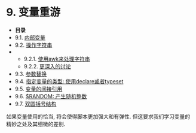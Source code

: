 # 9\. 变量重游

*   **目录**
*   9.1\. [内部变量](internalvariables.md)
*   9.2\. [操作字符串](string-manipulation.md)
*   *   9.2.1\. [使用awk来处理字符串](string-manipulation.md#AWKSTRINGMANIP)
    *   9.2.2\. [更深入的讨论](string-manipulation.md#STRFDISC)
*   9.3\. [参数替换](parameter-substitution.md)
*   9.4\. [指定变量的类型: 使用declare或者typeset](declareref.md)
*   9.5\. [变量的间接引用](ivr.md)
*   9.6\. [$RANDOM: 产生随机整数](randomvar.md)
*   9.7\. [双圆括号结构](dblparens.md)

如果变量使用的恰当, 将会使得脚本更加强大和有弹性. 但这要求我们学习变量的精妙之处及其细微的差别.